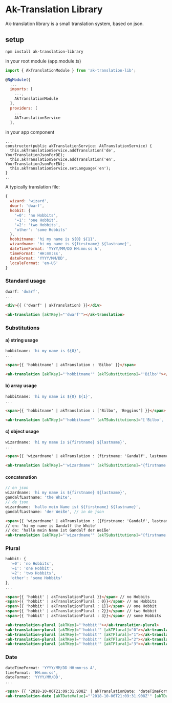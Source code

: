 # Ak-Translation Library

Ak-translation library is a small translation system, based on json.

## setup
```
npm install ak-translation-library
```

in your root module (app.module.ts)
```javascript
import { AkTranslationModule } from 'ak-translation-lib';

@NgModule({
  ...
  imports: [
    ...,
    AkTranslationModule
  ],
  providers: [
    ...
    AkTranslationService
  ],
```
in your app component
```
...
constructor(public akTranslationService: AkTranslationService) {
  this.akTranslationService.addTranslation('de', YourTranslationJsonForDE);
  this.akTranslationService.addTranslation('en', YourTranslationJsonForEN);
  this.akTranslationService.setLanguage('en');
}
..
```

A typically translation file:

```javascript
{
  wizard: 'wizard',
  dwarf: 'dwarf',
  hobbit: {
    '=0': 'no Hobbits',
    '=1': 'one Hobbit',
    '=2': 'two Hobbits',
    'other': 'some Hobbits'
  },
  hobbitname: 'hi my name is ${0} ${1}',
  wizardname: 'hi my name is ${firstname} ${lastname}',
  dateTimeFormat: 'YYYY/MM/DD HH:mm:ss A',
  timeFormat: 'HH:mm:ss',
  dateFormat: 'YYYY/MM/DD',
  localeFormat: 'en-US'   
}
```


### Standard usage
```javascript
dwarf: 'dwarf',
...
```
```html
<div>{{ ('dwarf' | akTranslation) }}</div>

<ak-translation [akTKey]="'dwarf'"></ak-translation> 
``` 

### Substitutions
#### a) string usage
```javascript
hobbitname: 'hi my name is ${0}',
...
```


```html
<span>{{ 'hobbitname' | akTranslation : 'Bilbo' }}</span>

<ak-translation [akTKey]="'hobbitname'" [akTSubstitutions]="'Bilbo'"></ak-translation>
```

#### b) array usage
```javascript
hobbitname: 'hi my name is ${0} ${1}',
...
```
    
```html
<span>{{ 'hobbitname' | akTranslation : ['Bilbo', 'Beggins'] }}</span>

<ak-translation [akTKey]="'hobbitname'" [akTSubstitutions]="['Bilbo', 'Beggins']"></ak-translation>
```

#### c) object usage
```javascript
wizardname: 'hi my name is ${firstname} ${lastname}',
...
```

```html
<span>{{ 'wizardname' | akTranslation : (firstname: 'Gandalf', lastname: 'the White'}) }}</span> 

<ak-translation [akTKey]="'wizardname'" [akTSubstitutions]="{firstname: 'Gandalf', lastname: 'the White'}"></ak-translation>
```

#### concatenation
```javascript
// en json
wizardname: 'hi my name is ${firstname} ${lastname}',
gandalfLastname: 'the White', 
// de json
wizardname: 'hallo mein Name ist ${firstname} ${lastname}',
gandalfLastname: 'der Weiße', // in de json
```

```html
<span>{{ 'wizardname' | akTranslation : ({firstname: 'Gandalf', lastname: 'gandalfLastname' | akTranslation}) }}</span> 
// en: 'hi my name is Gandalf the White'
// de: 'hallo mein Name ist Gandalf der Weiße'
<ak-translation [akTKey]="'wizardname'" [akTSubstitutions]="{firstname: 'Gandalf', lastname: 'lastnameOfGandalf' | akTranslation}"></ak-translation>
```


### Plural
``` javascript
hobbit: {
  '=0': 'no Hobbits',
  '=1': 'one Hobbit',
  '=2': 'two Hobbits',
  'other': 'some Hobbits'
},
...
```

```html
<span>{{ 'hobbit' | akTranslationPlural }}</span> // no Hobbits
<span>{{ 'hobbit' | akTranslationPlural : 0}}</span> // no Hobbits
<span>{{ 'hobbit' | akTranslationPlural : 1}}</span> // one Hobbit
<span>{{ 'hobbit' | akTranslationPlural : 2}}</span> // two Hobbit
<span>{{ 'hobbit' | akTranslationPlural : 3}}</span> // some Hobbits

<ak-translation-plural [akTKey]="'hobbit'"></ak-translation-plural>
<ak-translation-plural [akTKey]="'hobbit'" [akTPlural]="0"></ak-translation-plural>
<ak-translation-plural [akTKey]="'hobbit'" [akTPlural]="1"></ak-translation-plural>
<ak-translation-plural [akTKey]="'hobbit'" [akTPlural]="2"></ak-translation-plural>
<ak-translation-plural [akTKey]="'hobbit'" [akTPlural]="3"></ak-translation-plural>
```

### Date
``` javascript
dateTimeFormat: 'YYYY/MM/DD HH:mm:ss A',
timeFormat: 'HH:mm:ss',
dateFormat: 'YYYY/MM/DD',
...
```

```html
<span> {{ '2018-10-06T21:09:31.908Z' | akTranslationDate: 'dateTimeFormat' }}
<ak-translation-date [akTDateValue]="'2018-10-06T21:09:31.908Z'" [akTDateFormat]="'dateTimeFormat'"></ak-translation-date>
```

